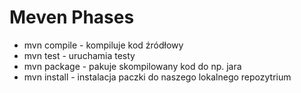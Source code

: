 # Meven Phases

- mvn compile - kompiluje kod źródłowy
- mvn test - uruchamia testy
- mvn package - pakuje skompilowany kod do np. jara
- mvn install - instalacja paczki do naszego lokalnego repozytrium